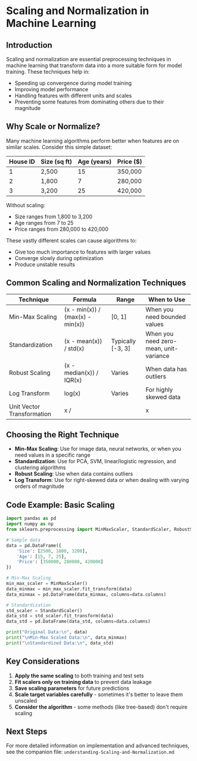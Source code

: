 # Scaling and Normalization in Machine Learning

## Introduction

Scaling and normalization are essential preprocessing techniques in machine learning that transform data into a more suitable form for model training. These techniques help in:

- Speeding up convergence during model training
- Improving model performance
- Handling features with different units and scales
- Preventing some features from dominating others due to their magnitude

## Why Scale or Normalize?

Many machine learning algorithms perform better when features are on similar scales. Consider this simple dataset:

| House ID | Size (sq ft) | Age (years) | Price ($) |
|----------|--------------|-------------|-----------|
| 1        | 2,500        | 15          | 350,000   |
| 2        | 1,800        | 7           | 280,000   |
| 3        | 3,200        | 25          | 420,000   |

Without scaling:
- Size ranges from 1,800 to 3,200
- Age ranges from 7 to 25
- Price ranges from 280,000 to 420,000

These vastly different scales can cause algorithms to:
- Give too much importance to features with larger values
- Converge slowly during optimization
- Produce unstable results

## Common Scaling and Normalization Techniques

| Technique | Formula | Range | When to Use |
|-----------|---------|-------|-------------|
| Min-Max Scaling | (x - min(x)) / (max(x) - min(x)) | [0, 1] | When you need bounded values |
| Standardization | (x - mean(x)) / std(x) | Typically [-3, 3] | When you need zero-mean, unit-variance |
| Robust Scaling | (x - median(x)) / IQR(x) | Varies | When data has outliers |
| Log Transform | log(x) | Varies | For highly skewed data |
| Unit Vector Transformation | x / ||x|| | [-1, 1] | For text data, cosine similarity |

## Choosing the Right Technique

- **Min-Max Scaling**: Use for image data, neural networks, or when you need values in a specific range
- **Standardization**: Use for PCA, SVM, linear/logistic regression, and clustering algorithms
- **Robust Scaling**: Use when data contains outliers
- **Log Transform**: Use for right-skewed data or when dealing with varying orders of magnitude

## Code Example: Basic Scaling

```python
import pandas as pd
import numpy as np
from sklearn.preprocessing import MinMaxScaler, StandardScaler, RobustScaler

# Sample data
data = pd.DataFrame({
    'Size': [2500, 1800, 3200],
    'Age': [15, 7, 25],
    'Price': [350000, 280000, 420000]
})

# Min-Max Scaling
min_max_scaler = MinMaxScaler()
data_minmax = min_max_scaler.fit_transform(data)
data_minmax = pd.DataFrame(data_minmax, columns=data.columns)

# Standardization
std_scaler = StandardScaler()
data_std = std_scaler.fit_transform(data)
data_std = pd.DataFrame(data_std, columns=data.columns)

print("Original Data:\n", data)
print("\nMin-Max Scaled Data:\n", data_minmax)
print("\nStandardized Data:\n", data_std)
```

## Key Considerations

1. **Apply the same scaling** to both training and test sets
2. **Fit scalers only on training data** to prevent data leakage
3. **Save scaling parameters** for future predictions
4. **Scale target variables carefully** - sometimes it's better to leave them unscaled
5. **Consider the algorithm** - some methods (like tree-based) don't require scaling

## Next Steps

For more detailed information on implementation and advanced techniques, see the companion file: `understanding-Scaling-and-Normalization.md`
